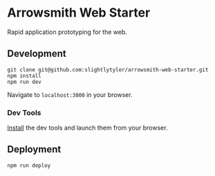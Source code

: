 # Arrowsmith Web Starter
Rapid application prototyping for the web.

## Development

```
git clone git@github.com:slightlytyler/arrowsmith-web-starter.git
npm install
npm run dev
```

Navigate to `localhost:3000` in your browser.

### Dev Tools

[Install](https://github.com/zalmoxisus/redux-devtools-extension) the dev tools and launch them from your browser.

## Deployment

```
npm run deploy
```
